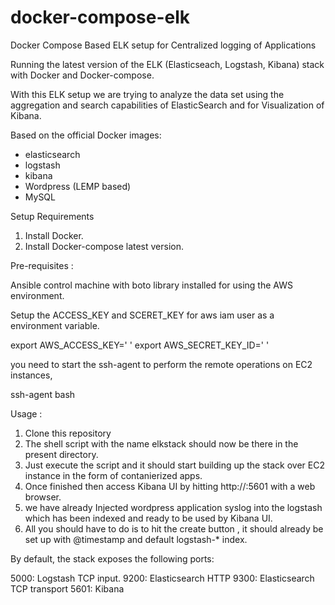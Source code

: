 # docker-compose-elk

Docker Compose Based ELK setup for Centralized logging of Applications

Running the latest version of the ELK (Elasticseach, Logstash, Kibana) stack with Docker and Docker-compose.

With this ELK setup we are trying to analyze the data set using the aggregation and search capabilities of ElasticSearch and for Visualization of Kibana.

Based on the official Docker images:

- elasticsearch
- logstash
- kibana
- Wordpress (LEMP based)
- MySQL

Setup Requirements

1. Install Docker.
2. Install Docker-compose latest version.

Pre-requisites :

Ansible control machine with boto library installed for using the AWS environment.

Setup the ACCESS_KEY and SCERET_KEY for aws iam user as a environment variable.

export AWS_ACCESS_KEY=' '
export AWS_SECRET_KEY_ID=' '

you need to start the ssh-agent to perform the remote operations on EC2 instances,

ssh-agent bash

Usage :

1. Clone this repository
2. The shell script with the name elkstack should now be there in the present directory.
3. Just execute the script and it should start building up the stack over EC2 instance in the form of contanierized apps.
4. Once finished then access Kibana UI by hitting http://<ec2 instance IP>:5601 with a web browser.  
5. we have already Injected wordpress application syslog into the logstash which has been indexed and ready to be used by Kibana UI.
6. All you should have to do is to hit the create button , it should already be set up with @timestamp and default logstash-* index.

By default, the stack exposes the following ports:

5000: Logstash TCP input.
9200: Elasticsearch HTTP
9300: Elasticsearch TCP transport
5601: Kibana


